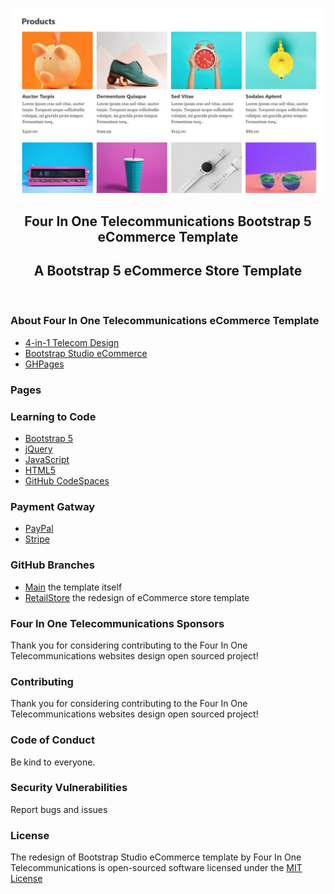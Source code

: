 ![eCommerce Store Template](/mdassets/ecommerce-theme.jpg)


<h2  align="center">Four In One Telecommunications Bootstrap 5 eCommerce Template</h2>
<h2 align="center">A Bootstrap 5 eCommerce Store Template</h2>


<br>

### About Four In One Telecommunications eCommerce Template

- [4-in-1 Telecom Design](https://4in1telecomdesign.com)
- [Bootstrap Studio eCommerce](https://bootstrapstudio.io/ecommerce)
- [GHPages]()

### Pages


### Learning to Code

- [Bootstrap 5](https://getbootstrap.com/)
- [jQuery](https://jquery.com/)
- [JavaScript](https://www.javascript.com/)
- [HTML5](https://developer.mozilla.org/en-US/docs/Glossary/HTML5)
- [GitHub CodeSpaces](https://github.com/features/codespaces)

### Payment Gatway

- [PayPal](https://about.pypl.com/home/default.aspx)
- [Stripe](https://stripe.com/)

### GitHub Branches
- [Main]()
the template itself
- [RetailStore]()
the redesign of eCommerce store template

### Four In One Telecommunications Sponsors

Thank you for considering contributing to the Four In One Telecommunications websites design open sourced project!

### Contributing

Thank you for considering contributing to the Four In One Telecommunications websites design open sourced project!

### Code of Conduct

Be kind to everyone.

### Security Vulnerabilities

Report bugs and issues

### License

 The redesign of Bootstrap Studio eCommerce template by Four In One Telecommunications is open-sourced software licensed under the
 [MIT License]()

